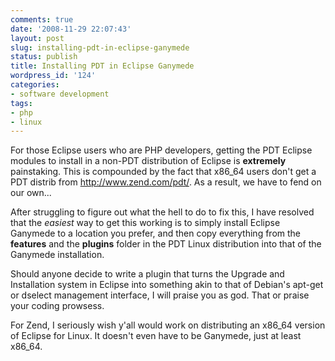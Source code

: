 ```yaml
---
comments: true
date: '2008-11-29 22:07:43'
layout: post
slug: installing-pdt-in-eclipse-ganymede
status: publish
title: Installing PDT in Eclipse Ganymede
wordpress_id: '124'
categories:
- software development
tags:
- php
- linux
---
```


For those Eclipse users who are PHP developers, getting the PDT Eclipse modules to install in a non-PDT distribution of Eclipse is <strong>extremely</strong> painstaking. This is compounded by the fact that x86_64 users don't get a PDT distrib from http://www.zend.com/pdt/. As a result, we have to fend on our own...

<!--more-->

After struggling to figure out what the hell to do to fix this, I have resolved that the <em>easiest</em> way to get this working is to simply
install Eclipse Ganymede to a location you prefer, and then copy everything from the <strong>features</strong> and the <strong>plugins</strong> folder in the PDT Linux distribution into that of the Ganymede installation. 

Should anyone decide to write a plugin that turns the Upgrade and Installation system in Eclipse into something akin to that of Debian's apt-get or dselect management interface, I will praise you as god. That or praise your coding prowsess.

For Zend, I seriously wish y'all would work on distributing an x86_64 version of Eclipse for Linux. It doesn't even have to be Ganymede, just at least x86_64. 
